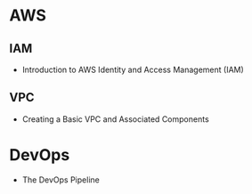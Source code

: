 # AWS 

## IAM
- Introduction to AWS Identity and Access Management (IAM)


## VPC
- Creating a Basic VPC and Associated Components


# DevOps
- The DevOps Pipeline

